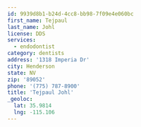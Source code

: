 ```yaml
---
id: 9939d8b1-b24d-4cc8-bb98-7f09e4e060bc
first_name: Tejpaul
last_name: Johl
license: DDS
services:
  - endodontist
category: dentists
address: '1318 Imperia Dr'
city: Henderson
state: NV
zip: '89052'
phone: '(775) 787-8900'
title: 'Tejpaul Johl'
_geoloc:
  lat: 35.9814
  lng: -115.106
---
```

